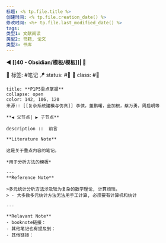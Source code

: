 ```yaml
---
标题: <% tp.file.title %>
创建时间: <% tp.file.creation_date() %>
修改时间: <%+ tp.file.last_modified_date() %>
tags: 
类型1: 文献阅读
类型2: 书籍, 论文
类型3: 书库
---
```


**◀️ [[40 - Obsidian/模板/模板]]| 📎** 

🧩 标签: #笔记 
🪁 status: #🔖 
🎏 class: #📸 

```ad-todo
title: **P1P5重点掌握**
collapse: open
color: 142, 106, 120
来源:: [[复杂系统建模与仿真]] 李侠，董鹏曙，金加根，蔡万勇，周启明等

**◀️ 父节点| ▶️ 子节点** 

description ::  前言

**Literature Note**

这是关于重点内容的笔记。

*用于分析方法的模板*

---
**Reference Note**

>多元统计分析方法涉及较为复杂的数学理论, 计算烦琐。
> - 大多数多元统计方法无法用手工计算, 必须要有计算机和统计

--- 

**Relavant Note**
- booknote链接：
- 其他笔记也有提及到：
- 其他链接：
```